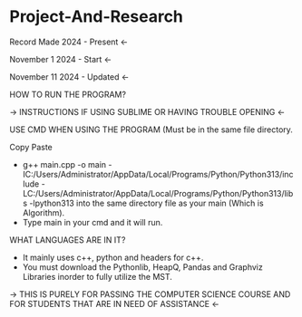 # Project-And-Research
Record Made 2024 - Present <-

November 1 2024 - Start <-

November 11 2024 - Updated <-

HOW TO RUN THE PROGRAM?

-> INSTRUCTIONS IF USING SUBLIME OR HAVING TROUBLE OPENING <-  

USE CMD WHEN USING THE PROGRAM (Must be in the same file directory.

Copy Paste 
* g++ main.cpp -o main -IC:/Users/Administrator/AppData/Local/Programs/Python/Python313/include -LC:/Users/Administrator/AppData/Local/Programs/Python/Python313/libs -lpython313
into the same directory file as your main (Which is Algorithm).
* Type main in your cmd and it will run.

WHAT LANGUAGES ARE IN IT?
* It mainly uses c++, python and headers for c++.
* You must download the Pythonlib, HeapQ, Pandas and Graphviz Libraries inorder to fully utilize the MST.
  
-> THIS IS PURELY FOR PASSING THE COMPUTER SCIENCE COURSE AND FOR STUDENTS THAT ARE IN NEED OF ASSISTANCE <-


